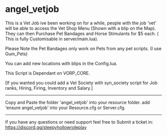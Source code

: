# angel_vetjob

This is a Vet Job ive been working on for a while, people with the job 'vet' will be able to access the Vet Shop Menu (Shown with a blip on the Map). They can then Purchase Pet Bandages and Horse Stimulants for $5 each. ( This is fully Customisable in server/main.lua).

Please Note the Pet Bandages only work on Pets from any pet scripts. (I use Gum_Pets)

You can add new locations with blips in the Config.lua.

This Script is Dependant on VORP_CORE.

[If you wanted you could add a Vet Society with syn_society script for Job ranks, Hiring, Firing, Inventory and Salary.]

----------------------------------------------------------------------------------------------------------------------------------

Copy and Paste the folder 'angel_vetjob' into your resource folder.
add 'ensure angel_vetjob' into your Resource.cfg or Server.cfg.

----------------------------------------------------------------------------------------------------------------------------------

If you have any questions or need support feel free to Submit a ticket in: https://discord.gg/sleepyhollowroleplay
